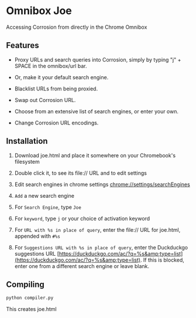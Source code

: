 # Omnibox Joe

Accessing Corrosion from directly in the Chrome Omnibox

## Features

- Proxy URLs and search queries into Corrosion, simply by typing "j" + SPACE in the omnibox/url bar. 
- Or, make it your default search engine. 

- Blacklist URLs from being proxied.
- Swap out Corrosion URL.
- Choose from an extensive list of search engines, or enter your own.
- Change Corrosion URL encodings.

## Installation

1. Download joe.html and place it somewhere on your Chromebook's filesystem
2. Double click it, to see its file:// URL and to edit settings


3. Edit search engines in chrome settings [chrome://settings/searchEngines](http://chrome://settings/searchEngines)
4. `Add` a new search engine
5. For `Search Engine`, type `Joe`
6. For `keyword`, type `j` or your choice of activation keyword
7. For `URL with %s in place of query`, enter the file:// URL for joe.html, appended with `#%s`
8. For `Suggestions URL with %s in place of query`, enter the Duckduckgo suggestions URL [https://duckduckgo.com/ac/?q=%s&amp;type=list](https://duckduckgo.com/ac/?q=%s&amp;type=list). If this is blocked, enter one from a different search engine or leave blank.</a>

## Compiling

```sh
python compiler.py
```

This creates joe.html